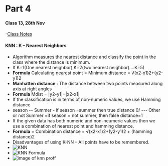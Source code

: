 # Part 4

#### Class 13, 28th Nov
-[Class Notes](https://14653191105202215679.googlegroups.com/attach/b57faf493d2a/Notes%2028th%20November%202020.pdf?part=0.1&view=1&vt=ANaJVrFOr3g-JAR6cfJvMW_BzKOMbF-gnMDhIa-wBVXbTbjCs0j9N_ODU_qF99ntIF8AYKJJm5ysRYB2hLfB7OCAO6qoqn7ZyqXEifTUf3YSM-uhW_SZNNw)
#### KNN : K – Nearest Neighbors 
- Algorithm measures the nearest distance and classify the point in the class where the distance is minimum. 
- If K=1(One nearest neighbor),K=2(two nearest neighbor)….K=5)
- **Formula** Calculating nearest point = Minimum distance = √(x2-x1)2+(y2-y1)2
- **Manhatten distance** : The distance between two points measured along axis at right angles
- **Formula** Mdist = |y2-y1|+|x2-x1|
- If the classification is in terms of non-numeric values, we use Hamming distance 
- season -- Summer  - if season =summer then true distance 0/ --- Other or not Summer =if season = not summer, then false distance=1
- If the given data has both numeric and non-neumeric values then we use a combination of nearest point and hamming distance.
- **Formula** = Combination distance = √(x2-x1)2+(y2-y1)2 + (hamming distance)2
- Disadvantages of using K-NN – All points have to be remembered.
- ![KNN](https://miro.medium.com/max/405/0*a3bVVcWFwWBUtZnc.png)
- ![KNN Formula](https://www.analyticsvidhya.com/wp-content/uploads/2015/08/EuclideanDistanceGraphic.jpg)
- ![image of knn proff](https://cambridgecoding.files.wordpress.com/2016/01/knn2.jpg)

